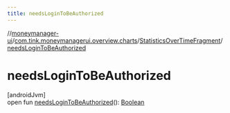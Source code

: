 ```yaml
---
title: needsLoginToBeAuthorized
---
```

//[moneymanager-ui](../../../index.html)/[com.tink.moneymanagerui.overview.charts](../index.html)/[StatisticsOverTimeFragment](index.html)/[needsLoginToBeAuthorized](needs-login-to-be-authorized.html)



# needsLoginToBeAuthorized



[androidJvm]\
open fun [needsLoginToBeAuthorized](needs-login-to-be-authorized.html)(): [Boolean](https://kotlinlang.org/api/latest/jvm/stdlib/kotlin/-boolean/index.html)




